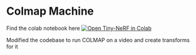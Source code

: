 # Colmap Machine
Find the colab notebook here [![Open Tiny-NeRF in Colab](https://colab.research.google.com/assets/colab-badge.svg)](https://colab.research.google.com/gist/allenbijo/1c055f62f0ef023409d1878666b56705/colmap_colab.ipynb)<br>

Modified the codebase to run COLMAP on a video and create transforms for it
